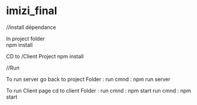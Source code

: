 
# imizi_final
//install dépendance

 In project folder       
        npm install

 CD to /Client Project 
        npm install

//Run

 To run server 
    go back to project Folder :
            run cmnd : npm run server


 To run Client page
    cd to client Folder :
            run cmnd : npm start
            run cmnd : npm start
